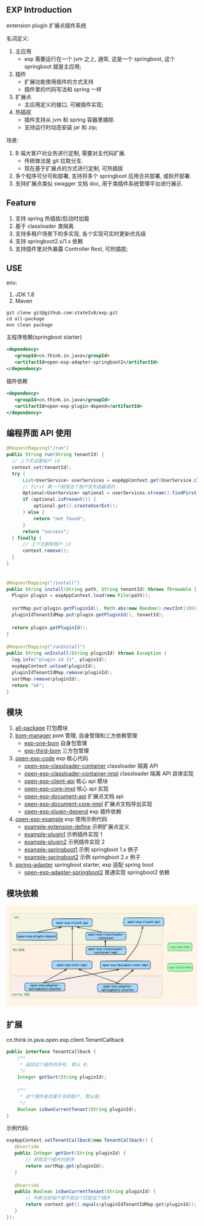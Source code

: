 ## EXP Introduction

extension plugin 扩展点插件系统

名词定义:

1. 主应用
    - exp 需要运行在一个 jvm 之上, 通常, 这是一个 springboot, 这个 springboot 就是主应用;
2. 插件
    - 扩展功能使用插件的方式支持
    - 插件里的代码写法和 spring 一样
3. 扩展点
    - 主应用定义的接口, 可被插件实现;
4. 热插拔
    - 插件支持从 jvm 和 spring 容器里摘除.
    - 支持运行时动态安装 jar 和 zip;

场景:

1. B 端大客户对业务进行定制, 需要对主代码扩展.
    - 传统做法是 git 拉取分支.
    - 现在基于扩展点的方式进行定制, 可热插拔
2. 多个程序可分可和部署, 支持将多个 springboot 应用合并部署, 或拆开部署.
3. 支持扩展点类似 swagger 文档 doc, 用于类插件系统管理平台进行展示.

## Feature

1. 支持 spring 热插拔/启动时加载
2. 基于 classloader 类隔离
3. 支持多租户场景下的多实现, 各个实现可实时更新优先级
4. 支持 springboot2.x/1.x 依赖
5. 支持插件里对外暴露 Controller Rest, 可热插拔;

## USE

env:

1. JDK 1.8
2. Maven

```shell
git clone git@github.com:stateIs0/exp.git
cd all-package
mvn clean package
```

主程序依赖(springboot starter)

```xml
<dependency>
   <groupId>cn.think.in.java</groupId>
   <artifactId>open-exp-adapter-springboot2</artifactId>
</dependency>
```

插件依赖

```xml
<dependency>
   <groupId>cn.think.in.java</groupId>
   <artifactId>open-exp-plugin-depend</artifactId>
</dependency>
```

## 编程界面 API 使用

```java
@RequestMapping("/run")
public String run(String tenantId) {
  // 上下文设置租户 id
  context.set(tenantId);
  try {
      List<UserService> userServices = expAppContext.get(UserService.class);
      // first 第一个就是这个租户优先级最高的.
      Optional<UserService> optional = userServices.stream().findFirst();
      if (optional.isPresent()) {
          optional.get().createUserExt();
      } else {
          return "not found";
      }
      return "success";
  } finally {
      // 上下文删除租户 id
      context.remove();
  }
}


@RequestMapping("/install")
public String install(String path, String tenantId) throws Throwable {
  Plugin plugin = expAppContext.load(new File(path));

  sortMap.put(plugin.getPluginId(), Math.abs(new Random().nextInt(100)));
  pluginIdTenantIdMap.put(plugin.getPluginId(), tenantId);

  return plugin.getPluginId();
}

@RequestMapping("/unInstall")
public String unInstall(String pluginId) throws Exception {
  log.info("plugin id {}", pluginId);
  expAppContext.unload(pluginId);
  pluginIdTenantIdMap.remove(pluginId);
  sortMap.remove(pluginId);
  return "ok";
}
```

## 模块

1. [all-package](all-package) 打包模块
2. [bom-manager](bom-manager) pom 管理, 自身管理和三方依赖管理
    - [exp-one-bom](bom-manager%2Fexp-one-bom) 自身包管理
    - [exp-third-bom](bom-manager%2Fexp-third-bom) 三方包管理
3. [open-exp-code](open-exp-code) exp 核心代码
    - [open-exp-classloader-container](open-exp-code%2Fopen-exp-classloader-container) classloader 隔离 API
    - [open-exp-classloader-container-impl](open-exp-code%2Fopen-exp-classloader-container-impl) classloader 隔离 API
      具体实现
    - [open-exp-client-api](open-exp-code%2Fopen-exp-client-api) 核心 api 模块
    - [open-exp-core-impl](open-exp-code%2Fopen-exp-core-impl) 核心 api 实现
    - [open-exp-document-api](open-exp-code%2Fopen-exp-document-api) 扩展点文档 api
    - [open-exp-document-core-impl](open-exp-code%2Fopen-exp-document-core-impl) 扩展点文档导出实现
    - [open-exp-plugin-depend](open-exp-code%2Fopen-exp-plugin-depend) exp 插件依赖
4. [open-exp-example](open-exp-example) exp 使用示例代码
    - [example-extension-define](open-exp-example%2Fexample-extension-define) 示例扩展点定义
    - [example-plugin1](open-exp-example%2Fexample-plugin1) 示例插件实现 1
    - [example-plugin2](open-exp-example%2Fexample-plugin2) 示例插件实现 2
    - [example-springboot1](open-exp-example%2Fexample-springboot1) 示例 springboot 1.x 例子
    - [example-springboot2](open-exp-example%2Fexample-springboot2) 示例 springboot 2.x 例子
5. [spring-adapter](spring-adapter) springboot starter, exp 适配 spring boot
    - [open-exp-adapter-springboot2](spring-adapter%2Fopen-exp-adapter-springboot2) 普通实现 springboot2 依赖

## 模块依赖

![](ar.png)



## 扩展

cn.think.in.java.open.exp.client.TenantCallback

```java
public interface TenantCallback {
    /**
     * 返回这个插件的序号, 默认 0;
     */
    Integer getSort(String pluginId);

    /**
     * 这个插件是否属于当前租户, 默认是;
     */
    Boolean isOwnCurrentTenant(String pluginId);
}
```

示例代码:

````java
expAppContext.setTenantCallback(new TenantCallback() {
   @Override
   public Integer getSort(String pluginId) {
       // 获取这个插件的排序
       return sortMap.get(pluginId);
   }

   @Override
   public Boolean isOwnCurrentTenant(String pluginId) {
       // 判断当前租户是不是这个匹配这个插件
       return context.get().equals(pluginIdTenantIdMap.get(pluginId));
   }
});
````
